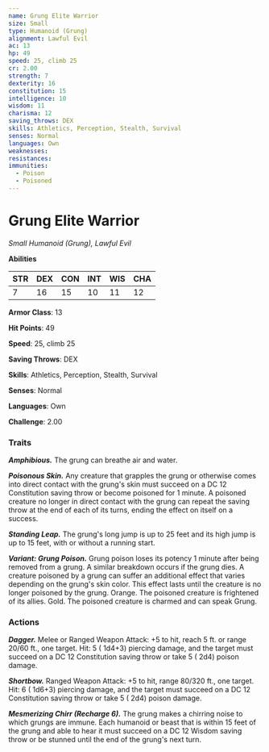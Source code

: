 ```yaml
---
name: Grung Elite Warrior
size: Small
type: Humanoid (Grung)
alignment: Lawful Evil
ac: 13
hp: 49
speed: 25, climb 25
cr: 2.00
strength: 7
dexterity: 16
constitution: 15
intelligence: 10
wisdom: 11
charisma: 12
saving_throws: DEX
skills: Athletics, Perception, Stealth, Survival
senses: Normal
languages: Own
weaknesses:
resistances:
immunities:
  - Poison
  - Poisoned
---
```


# Grung Elite Warrior

*Small Humanoid (Grung), Lawful Evil*

**Abilities**

| STR | DEX | CON | INT | WIS | CHA |
| --- | --- | --- | --- | --- | --- |
| 7 | 16 | 15 | 10 | 11 | 12 |

**Armor Class**: 13

**Hit Points**: 49

**Speed**: 25, climb 25

**Saving Throws**: DEX

**Skills**: Athletics, Perception, Stealth, Survival

**Senses**: Normal

**Languages**: Own

**Challenge**: 2.00


### Traits
***Amphibious.*** The grung can breathe air and water.

***Poisonous Skin.*** Any creature that grapples the grung or otherwise comes into direct contact with the grung's skin must succeed on a DC 12 Constitution saving throw or become poisoned for 1 minute. A poisoned creature no longer in direct contact with the grung can repeat the saving throw at the end of each of its turns, ending the effect on itself on a success.

***Standing Leap.*** The grung's long jump is up to 25 feet and its high jump is up to 15 feet, with or without a running start.

***Variant: Grung Poison.*** Grung poison loses its potency 1 minute after being removed from a grung. A similar breakdown occurs if the grung dies. A creature poisoned by a grung can suffer an additional effect that varies depending on the grung's skin color. This effect lasts until the creature is no longer poisoned by the grung. Orange. The poisoned creature is frightened of its allies. Gold. The poisoned creature is charmed and can speak Grung.


### Actions
***Dagger.*** Melee or Ranged Weapon Attack:  +5 to hit, reach 5 ft. or range 20/60 ft., one target. Hit: 5 ( 1d4+3) piercing damage, and the target must succeed on a DC 12 Constitution saving throw or take 5 ( 2d4) poison damage.

***Shortbow.*** Ranged Weapon Attack:  +5 to hit, range 80/320 ft., one target. Hit: 6 ( 1d6+3) piercing damage, and the target must succeed on a DC 12 Constitution saving throw or take 5 ( 2d4) poison damage.

***Mesmerizing Chirr (Recharge 6).*** The grung makes a chirring noise to which grungs are immune. Each humanoid or beast that is within 15 feet of the grung and able to hear it must succeed on a DC 12 Wisdom saving throw or be stunned until the end of the grung's next turn.

